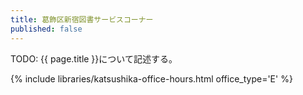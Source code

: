 ```yaml
---
title: 葛飾区新宿図書サービスコーナー
published: false
---
```


TODO: {{ page.title }}について記述する。

{% include libraries/katsushika-office-hours.html office_type='E' %}
